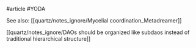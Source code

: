 #article 
#YODA 

See also: [[quartz/notes_ignore/Mycelial coordination_Metadreamer]]

[[quartz/notes_ignore/DAOs should be organized like subdaos instead of traditional hierarchical structure]]

